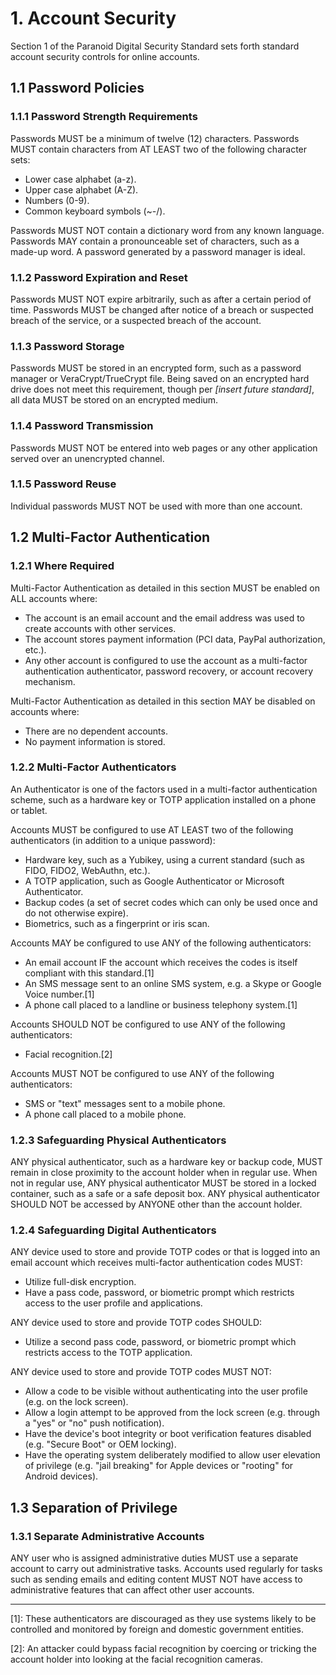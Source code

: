# 1. Account Security

Section 1 of the Paranoid Digital Security Standard sets forth standard account
security controls for online accounts.


## 1.1 Password Policies

### 1.1.1 Password Strength Requirements

Passwords MUST be a minimum of twelve (12) characters. Passwords MUST contain
characters from AT LEAST two of the following character sets:

  * Lower case alphabet (a-z).
  * Upper case alphabet (A-Z).
  * Numbers (0-9).
  * Common keyboard symbols (~-/).

Passwords MUST NOT contain a dictionary word from any known language. Passwords
MAY contain a pronounceable set of characters, such as a made-up word. A
password generated by a password manager is ideal.

### 1.1.2 Password Expiration and Reset

Passwords MUST NOT expire arbitrarily, such as after a certain period of time.
Passwords MUST be changed after notice of a breach or suspected breach of the
service, or a suspected breach of the account.

### 1.1.3 Password Storage

Passwords MUST be stored in an encrypted form, such as a password manager or
VeraCrypt/TrueCrypt file. Being saved on an encrypted hard drive does not meet
this requirement, though per *[insert future standard]*, all data MUST be stored
on an encrypted medium.

### 1.1.4 Password Transmission

Passwords MUST NOT be entered into web pages or any other application served
over an unencrypted channel.

### 1.1.5 Password Reuse

Individual passwords MUST NOT be used with more than one account.


## 1.2 Multi-Factor Authentication

### 1.2.1 Where Required

Multi-Factor Authentication as detailed in this section MUST be enabled on ALL
accounts where:

  * The account is an email account and the email address was used to create
    accounts with other services.
  * The account stores payment information (PCI data, PayPal authorization,
    etc.).
  * Any other account is configured to use the account as a multi-factor
    authentication authenticator, password recovery, or account recovery
    mechanism.

Multi-Factor Authentication as detailed in this section MAY be disabled on
accounts where:

  * There are no dependent accounts.
  * No payment information is stored.

### 1.2.2 Multi-Factor Authenticators

An Authenticator is one of the factors used in a multi-factor authentication
scheme, such as a hardware key or TOTP application installed on a phone or
tablet.

Accounts MUST be configured to use AT LEAST two of the following authenticators
(in addition to a unique password):

  * Hardware key, such as a Yubikey, using a current standard (such as FIDO,
    FIDO2, WebAuthn, etc.).
  * A TOTP application, such as Google Authenticator or Microsoft Authenticator.
  * Backup codes (a set of secret codes which can only be used once and do not
    otherwise expire).
  * Biometrics, such as a fingerprint or iris scan.

Accounts MAY be configured to use ANY of the following authenticators:

  * An email account IF the account which receives the codes is itself compliant
    with this standard.[1]
  * An SMS message sent to an online SMS system, e.g. a Skype or Google Voice
    number.[1]
  * A phone call placed to a landline or business telephony system.[1]

Accounts SHOULD NOT be configured to use ANY of the following authenticators:

  * Facial recognition.[2]

Accounts MUST NOT be configured to use ANY of the following authenticators:

  * SMS or "text" messages sent to a mobile phone.
  * A phone call placed to a mobile phone.

### 1.2.3 Safeguarding Physical Authenticators

ANY physical authenticator, such as a hardware key or backup code, MUST remain
in close proximity to the account holder when in regular use. When not in
regular use, ANY physical authenticator MUST be stored in a locked container,
such as a safe or a safe deposit box. ANY physical authenticator SHOULD NOT be
accessed by ANYONE other than the account holder.

### 1.2.4 Safeguarding Digital Authenticators

ANY device used to store and provide TOTP codes or that is logged into an email
account which receives multi-factor authentication codes MUST:

  * Utilize full-disk encryption.
  * Have a pass code, password, or biometric prompt which restricts access to
    the user profile and applications.

ANY device used to store and provide TOTP codes SHOULD:

  * Utilize a second pass code, password, or biometric prompt which restricts
    access to the TOTP application.

ANY device used to store and provide TOTP codes MUST NOT:

  * Allow a code to be visible without authenticating into the user profile
    (e.g. on the lock screen).
  * Allow a login attempt to be approved from the lock screen (e.g. through a
    "yes" or "no" push notification).
  * Have the device's boot integrity or boot verification features disabled
    (e.g. "Secure Boot" or OEM locking).
  * Have the operating system deliberately modified to allow user elevation of
    privilege (e.g. "jail breaking" for Apple devices or "rooting" for Android
    devices).


## 1.3 Separation of Privilege

### 1.3.1 Separate Administrative Accounts

ANY user who is assigned administrative duties MUST use a separate account to
carry out administrative tasks. Accounts used regularly for tasks such as
sending emails and editing content MUST NOT have access to administrative
features that can affect other user accounts.

---

[1]: These authenticators are discouraged as they use systems likely to be
controlled and monitored by foreign and domestic government entities.

[2]: An attacker could bypass facial recognition by coercing or tricking the
account holder into looking at the facial recognition cameras.
